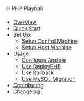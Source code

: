 &nbsp;⚾ PHP Playball

- [Overview](README.md)
- [Quick Start](quick-start.md)
- Set Up:
  - [Setup Control Machine](setup-control.md)
  - [Setup Host Machine](setup-host.md)
- Usage:
  - [Configure Ansible](configure-ansible.md)
  - [Use DeployPHP](use-deploy.md)
  - [Use Rollback](use-rollback.md)
  - [Use MySQL Migration](use-mysqlmigration.md)
- [Contributing](contributing.md)
- [Changelog](changelog.md)
